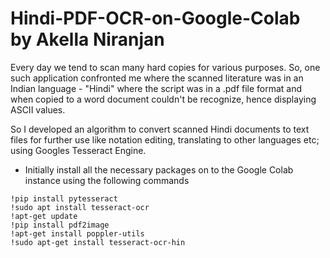 # Hindi-PDF-OCR-on-Google-Colab by Akella Niranjan
Every day we tend to scan many hard copies for various purposes. So, one such application confronted me where the scanned literature was in an Indian language - "Hindi" where the script was in a .pdf file format and when copied to a word document couldn't be recognize, hence displaying ASCII values.

So I developed an algorithm to convert scanned Hindi documents to text files for further use like notation editing, translating to other languages etc; using Googles Tesseract Engine. 

- Initially install all the necessary packages on to the Google Colab instance using the following commands
```
!pip install pytesseract
!sudo apt install tesseract-ocr
!apt-get update
!pip install pdf2image
!apt-get install poppler-utils
!sudo apt-get install tesseract-ocr-hin
```
